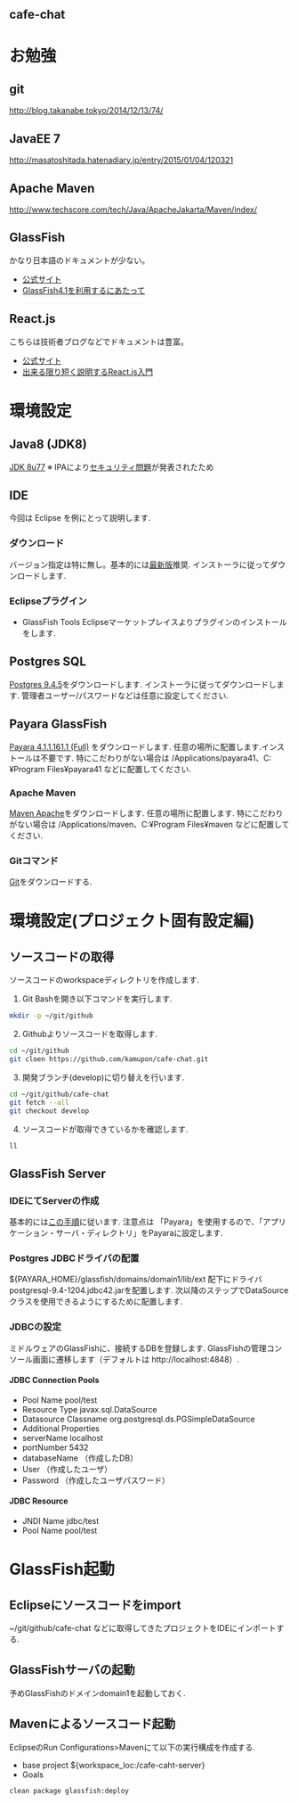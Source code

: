 cafe-chat
-----------------------------------------------

# お勉強
## git
http://blog.takanabe.tokyo/2014/12/13/74/

## JavaEE 7
http://masatoshitada.hatenadiary.jp/entry/2015/01/04/120321

## Apache Maven
http://www.techscore.com/tech/Java/ApacheJakarta/Maven/index/

## GlassFish
かなり日本語のドキュメントが少ない。
 - [公式サイト](https://glassfish.java.net/)
 - [GlassFish4.1を利用するにあたって](http://www.coppermine.jp/docs/programming/2014/12/using-glassfish.html)

## React.js
こちらは技術者ブログなどでドキュメントは豊富。
 - [公式サイト](https://facebook.github.io/react/)
 - [出来る限り短く説明するReact.js入門](http://qiita.com/rgbkids/items/8ec309d1bf5e203d2b19)

# 環境設定
## Java8 (JDK8)
[JDK 8u77](http://www.oracle.com/technetwork/java/javase/downloads/jdk8-downloads-2133151.html)
※ IPAにより[セキュリティ問題](https://www.ipa.go.jp/security/ciadr/vul/20160324-jre.html)が発表されたため

## IDE
今回は Eclipse を例にとって説明します.
### ダウンロード
バージョン指定は特に無し。基本的には[最新版](https://eclipse.org/downloads/)推奨.
インストーラに従ってダウンロードします.

### Eclipseプラグイン
- GlassFish Tools
Eclipseマーケットプレイスよりプラグインのインストールをします.

## Postgres SQL
[Postgres 9.4.5](http://www.postgresql.org/download/)をダウンロードします.
インストーラに従ってダウンロードします.
管理者ユーザー/パスワードなどは任意に設定してください.

## Payara GlassFish
[Payara 4.1.1.161.1 (Full)](http://www.payara.fish/downloads) をダウンロードします.
任意の場所に配置します.インストールは不要です.
特にこだわりがない場合は /Applications/payara41、C:¥Program Files¥payara41 などに配置してください.

### Apache Maven
[Maven Apache](http://ftp.yz.yamagata-u.ac.jp/pub/network/apache/maven/maven-3/3.3.9/binaries/apache-maven-3.3.9-bin.zip)をダウンロードします.
任意の場所に配置します.
特にこだわりがない場合は /Applications/maven、C:¥Program Files¥maven などに配置してください.

### Gitコマンド
[Git](https://git-for-windows.github.io/)をダウンロードする.


# 環境設定(プロジェクト固有設定編)
## ソースコードの取得
ソースコードのworkspaceディレクトリを作成します.

1. Git Bashを開き以下コマンドを実行します.

``` bash
mkdir -p ~/git/github
```

2. Githubよりソースコードを取得します.

``` bash
cd ~/git/github
git cloen https://github.com/kamupon/cafe-chat.git
```

3. 開発ブランチ(develop)に切り替えを行います.

``` bash
cd ~/git/github/cafe-chat
git fetch --all
git checkout develop
```

4. ソースコードが取得できているかを確認します.

``` bash
ll
```

## GlassFish Server
### IDEにてServerの作成
基本的には[この手順](https://blogs.oracle.com/yosshi/entry/glassfish%E3%81%A8eclipse%E3%81%AE%E9%80%A3%E6%90%BA%E6%96%B9%E6%B3%95%E3%81%AB%E3%81%A4%E3%81%84%E3%81%A6)に従います.
注意点は 「Payara」を使用するので、「アプリケーション・サーバ・ディレクトリ」をPayaraに設定します.

### Postgres JDBCドライバの配置
${PAYARA_HOME}/glassfish/domains/domain1/lib/ext 配下にドライバpostgresql-9.4-1204.jdbc42.jarを配置します.
次以降のステップでDataSourceクラスを使用できるようにするために配置します.

### JDBCの設定
ミドルウェアのGlassFishに、接続するDBを登録します.
GlassFishの管理コンソール画面に遷移します（デフォルトは http://localhost:4848）.

#### JDBC Connection Pools
 - Pool Name
pool/test
 - Resource Type
javax.sql.DataSource
 - Datasource Classname
org.postgresql.ds.PGSimpleDataSource
 - Additional Properties
  - serverName
localhost
  - portNumber
5432
  - databaseName
（作成したDB）
  - User
（作成したユーザ）
  - Password
（作成したユーザパスワード）

#### JDBC Resource
 - JNDI Name
 jdbc/test
 - Pool Name
 pool/test

# GlassFish起動
## Eclipseにソースコードをimport
~/git/github/cafe-chat などに取得してきたプロジェクトをIDEにインポートする.
## GlassFishサーバの起動
予めGlassFishのドメインdomain1を起動しておく.
## Mavenによるソースコード起動
EclipseのRun Configurations>Mavenにて以下の実行構成を作成する.
 - base project
${workspace_loc:/cafe-caht-server}
 - Goals
 
```bash 
clean package glassfish:deploy
```